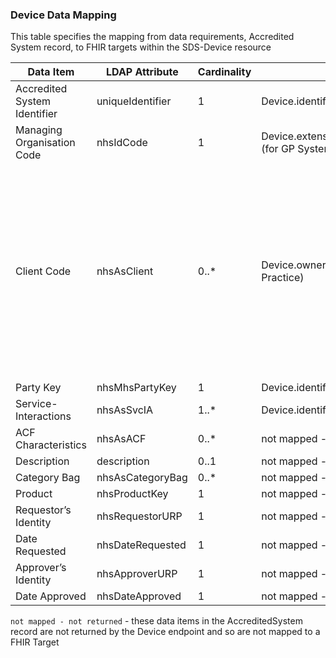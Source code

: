 ### Device Data Mapping

This table specifies the mapping from data requirements, Accredited System record, to FHIR targets within the SDS-Device resource

<table class="regular assets">
<thead>
<tr>
<th>Data Item</th>
<th>LDAP Attribute</th>
<th>Cardinality</th>
<th>FHIR Target</th>
<th>Notes</th>
</tr>
</thead>
<tbody>
<tr>
<td>Accredited System Identifier</td>
<td>uniqueIdentifier</td>
<td>1</td>
<td>Device.identifier:NhsSpineASID</td>
<td></td>
</tr>
<tr>
<td>Managing Organisation Code</td>
<td>nhsIdCode</td>
<td>1</td>
<td>Device.extension:managingOrganisation (for GP System supplier)</td>
<td></td>
</tr>
<tr>
<td>Client Code</td>
<td>nhsAsClient</td>
<td>0..*</td>
<td>Device.owner (for GP System i.e. GP Practice)</td>
<td>List of Organisation or Site codes, or Organisational Work Groups which use this Accredited System. Though the cardinality is set to 0..*, EPR application ensures there is 1 value in this attribute.</td>
</tr>
<tr>
<td>Party Key</td>
<td>nhsMhsPartyKey</td>
<td>1</td>
<td>Device.identifier:NhsMhsPartyKey</td>
<td></td>
</tr>
<tr>
<td>Service-Interactions</td>
<td>nhsAsSvcIA</td>
<td>1..*</td>
<td>Device.identifier:NhsEndpointServiceId</td>
<td></td>
</tr>
<tr>
<td>ACF Characteristics</td>
<td>nhsAsACF</td>
<td>0..*</td>
<td>not mapped - not returned</td>
<td></td>
</tr>
<tr>
<td>Description</td>
<td>description</td>
<td>0..1</td>
<td>not mapped - not returned</td>
<td></td>
</tr>
<tr>
<td>Category Bag</td>
<td>nhsAsCategoryBag</td>
<td>0..*</td>
<td>not mapped - not returned</td>
<td></td>
</tr>
<tr>
<td>Product</td>
<td>nhsProductKey</td>
<td>1</td>
<td>not mapped - not returned</td>
<td></td>
</tr>
<tr>
<td>Requestor’s Identity</td>
<td>nhsRequestorURP</td>
<td>1</td>
<td>not mapped - not returned</td>
<td></td>
</tr>
<tr>
<td>Date Requested</td>
<td>nhsDateRequested</td>
<td>1</td>
<td>not mapped - not returned</td>
<td></td>
</tr>
<tr>
<td>Approver’s Identity</td>
<td>nhsApproverURP</td>
<td>1</td>
<td>not mapped - not returned</td>
<td></td>
</tr>
<tr>
<td>Date Approved</td>
<td>nhsDateApproved</td>
<td>1</td>
<td>not mapped - not returned</td>
<td></td>
</tr>
</tbody>
</table>

`not mapped - not returned` - these data items in the AccreditedSystem record are not returned by the Device endpoint and so are not mapped to a FHIR Target
